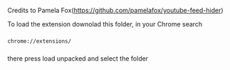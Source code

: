 Credits to Pamela Fox(https://github.com/pamelafox/youtube-feed-hider)

To load the extension downolad this folder,
in your Chrome search 
###
`chrome://extensions/`
###

there press load unpacked and select the folder
